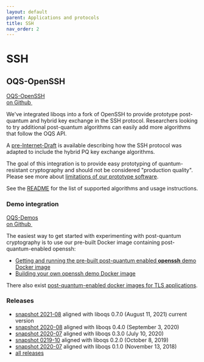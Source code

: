 ```yaml
---
layout: default
parent: Applications and protocols
title: SSH
nav_order: 2
---
```


# SSH

## OQS-OpenSSH

<div class="float-right"><a class="btn btn-purple" href="https://github.com/open-quantum-safe/openssh">OQS-OpenSSH <br> on Github <img src="{{ site.baseurl }}/img/logos/GitHub-Mark-Light-64px.png" style="height: 1em; padding-left: 1em; margin-bottom: -2px;"></a></div>

We've integrated liboqs into a fork of OpenSSH to provide prototype post-quantum and hybrid key exchange in the SSH protocol.  Researchers looking to try additional post-quantum algorithms can easily add more algorithms that follow the OQS API.  

A [pre-Internet-Draft](https://github.com/open-quantum-safe/openssh/blob/OQS-master/ietf_pre_draft_sike_bike_hybrid_kex.txt) is available describing how the SSH protocol was adapted to include the hybrid PQ key exchange algorithms.

The goal of this integration is to provide easy prototyping of quantum-resistant cryptography and should not be considered "production quality".  Please see more about [limitations of our prototype software](../about#limitations).

See the [README](https://github.com/open-quantum-safe/openssh/blob/OQS-master/README.md) for the list of supported algorithms and usage instructions.

### Demo integration

<div class="float-right"><a class="btn btn-purple" href="https://github.com/open-quantum-safe/oqs-demos">OQS-Demos <br> on Github <img src="{{ site.baseurl }}/img/logos/GitHub-Mark-Light-64px.png" style="height: 1em; padding-left: 1em; margin-bottom: -2px;"></a></div>

The easiest way to get started with experimenting with post-quantum cryptography is to use our pre-built Docker image containing post-quantum-enabled openssh:

- [Getting and running the pre-built post-quantum enabled **openssh** demo Docker image](https://hub.docker.com/r/openquantumsafe/openssh)
- [Building your own openssh demo Docker image](https://github.com/open-quantum-safe/oqs-demos/tree/main/openssh)

There also exist [post-quantum-enabled docker images for TLS applications](tls#demo-integrations).

### Releases

- [snapshot 2021-08](https://github.com/open-quantum-safe/openssh/releases/tag/OQS-OpenSSH-snapshot-2021-08) aligned with liboqs 0.7.0 (August 11, 2021) <span class="label label-green">current version</span>
- [snapshot 2020-08](https://github.com/open-quantum-safe/openssh/releases/tag/OQS-OpenSSH-snapshot-2020-08) aligned with liboqs 0.4.0 (September 3, 2020)
- [snapshot 2020-07](https://github.com/open-quantum-safe/openssh/releases/tag/OQS-OpenSSH-snapshot-2020-07) aligned with liboqs 0.3.0 (July 10, 2020)
- [snapshot 0219-10](https://github.com/open-quantum-safe/openssh/releases/tag/OQS-OpenSSH-snapshot-2019-10) aligned with liboqs 0.2.0 (October 8, 2019)
- [snapshot 2020-07](https://github.com/open-quantum-safe/openssh/releases/tag/OQS-OpenSSH-snapshot-2018-11) aligned with liboqs 0.1.0 (November 13, 2018)
- [all releases](https://github.com/open-quantum-safe/liboqs/releases)
